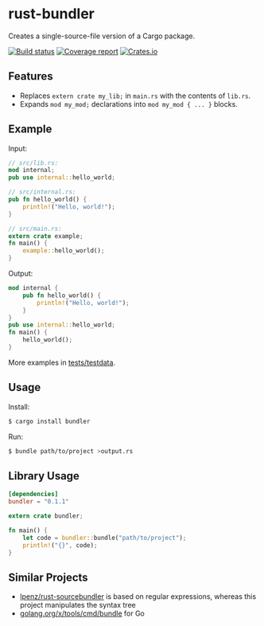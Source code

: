 # rust-bundler

Creates a single-source-file version of a Cargo package.

[![Build status](https://travis-ci.org/slava-sh/rust-bundler.svg?branch=master)](https://travis-ci.org/slava-sh/rust-bundler)
[![Coverage report](https://codecov.io/gh/slava-sh/rust-bundler/branch/master/graph/badge.svg)](https://codecov.io/gh/slava-sh/rust-bundler)
[![Crates.io](https://img.shields.io/crates/v/bundler.svg)](https://crates.io/crates/bundler)

## Features

* Replaces `extern crate my_lib;` in `main.rs` with the contents of `lib.rs`.
* Expands `mod my_mod;` declarations into `mod my_mod { ... }` blocks.

## Example

Input:
```rust
// src/lib.rs:
mod internal;
pub use internal::hello_world;

// src/internal.rs:
pub fn hello_world() {
    println!("Hello, world!");
}

// src/main.rs:
extern crate example;
fn main() {
    example::hello_world();
}
```

Output:
```rust
mod internal {
    pub fn hello_world() {
        println!("Hello, world!");
    }
}
pub use internal::hello_world;
fn main() {
    hello_world();
}
```

More examples in [tests/testdata](https://github.com/slava-sh/rust-bundler/tree/master/tests/testdata).

## Usage

Install:
```sh
$ cargo install bundler
```

Run:
```sh
$ bundle path/to/project >output.rs
```

## Library Usage

```toml
[dependencies]
bundler = "0.1.1"
```

```rust
extern crate bundler;

fn main() {
    let code = bundler::bundle("path/to/project");
    println!("{}", code);
}
```

## Similar Projects

* [lpenz/rust-sourcebundler](https://github.com/lpenz/rust-sourcebundler)
  is based on regular expressions, whereas this project manipulates the syntax tree
* [golang.org/x/tools/cmd/bundle](https://godoc.org/golang.org/x/tools/cmd/bundle) for Go
